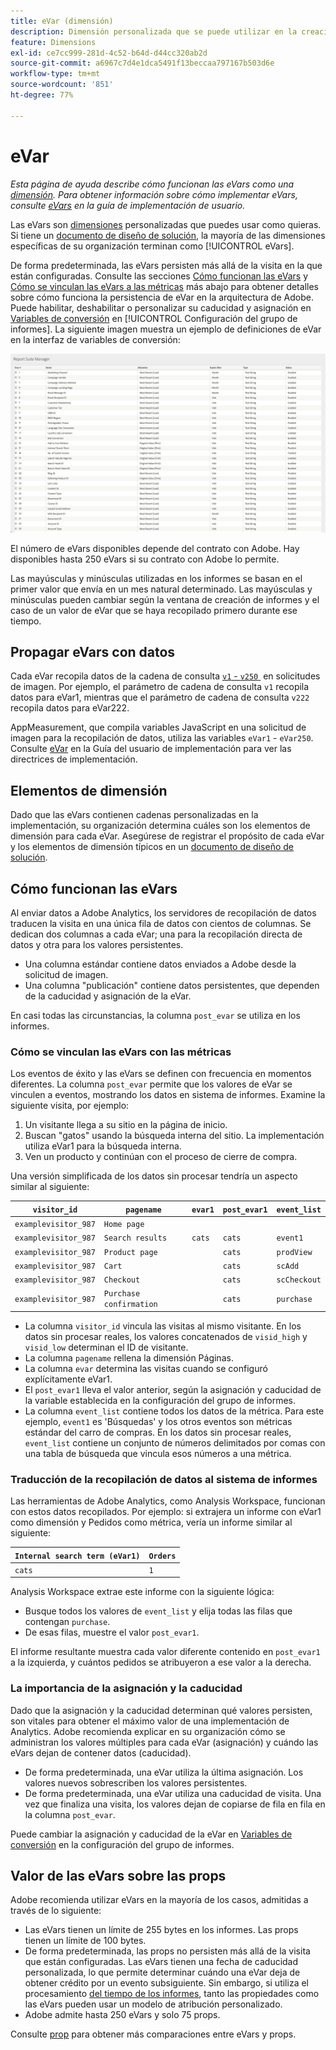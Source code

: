 ```yaml
---
title: eVar (dimensión)
description: Dimensión personalizada que se puede utilizar en la creación de informes.
feature: Dimensions
exl-id: ce7cc999-281d-4c52-b64d-d44cc320ab2d
source-git-commit: a6967c7d4e1dca5491f13beccaa797167b503d6e
workflow-type: tm+mt
source-wordcount: '851'
ht-degree: 77%

---
```


# eVar

*Esta página de ayuda describe cómo funcionan las eVars como una [dimensión](overview.md). Para obtener información sobre cómo implementar eVars, consulte [eVars](/help/implement/vars/page-vars/evar.md) en la guía de implementación de usuario.*

Las eVars son [dimensiones](overview.md) personalizadas que puedes usar como quieras. Si tiene un [documento de diseño de solución](/help/implement/prepare/solution-design.md), la mayoría de las dimensiones específicas de su organización terminan como [!UICONTROL eVars].

De forma predeterminada, las eVars persisten más allá de la visita en la que están configuradas. Consulte las secciones [Cómo funcionan las eVars](#how-evars-work) y [Cómo se vinculan las eVars a las métricas](#how-evars-tie-to-metrics) más abajo para obtener detalles sobre cómo funciona la persistencia de eVar en la arquitectura de Adobe. Puede habilitar, deshabilitar o personalizar su caducidad y asignación en [Variables de conversión](/help/admin/tools/manage-rs/edit-settings/conversion-var-admin/conversion-var-admin.md) en [!UICONTROL Configuración del grupo de informes]. La siguiente imagen muestra un ejemplo de definiciones de eVar en la interfaz de variables de conversión:

![Ejemplos de Evar](assets/evars-sample.png)

El número de eVars disponibles depende del contrato con Adobe. Hay disponibles hasta 250 eVars si su contrato con Adobe lo permite.

Las mayúsculas y minúsculas utilizadas en los informes se basan en el primer valor que envía en un mes natural determinado. Las mayúsculas y minúsculas pueden cambiar según la ventana de creación de informes y el caso de un valor de eVar que se haya recopilado primero durante ese tiempo.

## Propagar eVars con datos

Cada eVar recopila datos de la cadena de consulta [`v1` - `v250` &#x200B;](/help/implement/validate/query-parameters.md) en solicitudes de imagen. Por ejemplo, el parámetro de cadena de consulta `v1` recopila datos para eVar1, mientras que el parámetro de cadena de consulta `v222` recopila datos para eVar222.

AppMeasurement, que compila variables JavaScript en una solicitud de imagen para la recopilación de datos, utiliza las variables `eVar1` - `eVar250`. Consulte [eVar](/help/implement/vars/page-vars/evar.md) en la Guía del usuario de implementación para ver las directrices de implementación.

## Elementos de dimensión

Dado que las eVars contienen cadenas personalizadas en la implementación, su organización determina cuáles son los elementos de dimensión para cada eVar. Asegúrese de registrar el propósito de cada eVar y los elementos de dimensión típicos en un [documento de diseño de solución](/help/implement/prepare/solution-design.md).

## Cómo funcionan las eVars

Al enviar datos a Adobe Analytics, los servidores de recopilación de datos traducen la visita en una única fila de datos con cientos de columnas. Se dedican dos columnas a cada eVar; una para la recopilación directa de datos y otra para los valores persistentes.

* Una columna estándar contiene datos enviados a Adobe desde la solicitud de imagen.
* Una columna &quot;publicación&quot; contiene datos persistentes, que dependen de la caducidad y asignación de la eVar.

En casi todas las circunstancias, la columna `post_evar` se utiliza en los informes.

### Cómo se vinculan las eVars con las métricas

Los eventos de éxito y las eVars se definen con frecuencia en momentos diferentes. La columna `post_evar` permite que los valores de eVar se vinculen a eventos, mostrando los datos en sistema de informes. Examine la siguiente visita, por ejemplo:

1. Un visitante llega a su sitio en la página de inicio.
2. Buscan &quot;gatos&quot; usando la búsqueda interna del sitio. La implementación utiliza eVar1 para la búsqueda interna.
3. Ven un producto y continúan con el proceso de cierre de compra.

Una versión simplificada de los datos sin procesar tendría un aspecto similar al siguiente:

| `visitor_id` | `pagename` | `evar1` | `post_evar1` | `event_list` |
| --- | --- | --- | --- | --- |
| `examplevisitor_987` | `Home page` | | | |
| `examplevisitor_987` | `Search results` | `cats` | `cats` | `event1` |
| `examplevisitor_987` | `Product page` | | `cats` | `prodView` |
| `examplevisitor_987` | `Cart` | | `cats` | `scAdd` |
| `examplevisitor_987` | `Checkout` | | `cats` | `scCheckout` |
| `examplevisitor_987` | `Purchase confirmation` | | `cats` | `purchase` |

* La columna `visitor_id` vincula las visitas al mismo visitante. En los datos sin procesar reales, los valores concatenados de `visid_high` y `visid_low` determinan el ID de visitante.
* La columna `pagename` rellena la dimensión Páginas.
* La columna `evar` determina las visitas cuando se configuró explícitamente eVar1.
* El `post_evar1` lleva el valor anterior, según la asignación y caducidad de la variable establecida en la configuración del grupo de informes.
* La columna `event_list` contiene todos los datos de la métrica. Para este ejemplo, `event1` es &#39;Búsquedas&#39; y los otros eventos son métricas estándar del carro de compras. En los datos sin procesar reales, `event_list` contiene un conjunto de números delimitados por comas con una tabla de búsqueda que vincula esos números a una métrica.

### Traducción de la recopilación de datos al sistema de informes

Las herramientas de Adobe Analytics, como Analysis Workspace, funcionan con estos datos recopilados. Por ejemplo: si extrajera un informe con eVar1 como dimensión y Pedidos como métrica, vería un informe similar al siguiente:

| `Internal search term (eVar1)` | `Orders` |
| --- | --- |
| `cats` | `1` |

Analysis Workspace extrae este informe con la siguiente lógica:

* Busque todos los valores de `event_list` y elija todas las filas que contengan `purchase`.
* De esas filas, muestre el valor `post_evar1`.

El informe resultante muestra cada valor diferente contenido en `post_evar1` a la izquierda, y cuántos pedidos se atribuyeron a ese valor a la derecha.

### La importancia de la asignación y la caducidad

Dado que la asignación y la caducidad determinan qué valores persisten, son vitales para obtener el máximo valor de una implementación de Analytics. Adobe recomienda explicar en su organización cómo se administran los valores múltiples para cada eVar (asignación) y cuándo las eVars dejan de contener datos (caducidad).

* De forma predeterminada, una eVar utiliza la última asignación. Los valores nuevos sobrescriben los valores persistentes.
* De forma predeterminada, una eVar utiliza una caducidad de visita. Una vez que finaliza una visita, los valores dejan de copiarse de fila en fila en la columna `post_evar`.

Puede cambiar la asignación y caducidad de la eVar en [Variables de conversión](/help/admin/tools/manage-rs/edit-settings/conversion-var-admin/conversion-var-admin.md) en la configuración del grupo de informes.

## Valor de las eVars sobre las props

Adobe recomienda utilizar eVars en la mayoría de los casos, admitidas a través de lo siguiente:

* Las eVars tienen un límite de 255 bytes en los informes. Las props tienen un límite de 100 bytes.
* De forma predeterminada, las props no persisten más allá de la visita que están configuradas. Las eVars tienen una fecha de caducidad personalizada, lo que permite determinar cuándo una eVar deja de obtener crédito por un evento subsiguiente. Sin embargo, si utiliza el procesamiento [del tiempo de los informes](/help/components/vrs/vrs-report-time-processing.md), tanto las propiedades como las eVars pueden usar un modelo de atribución personalizado.
* Adobe admite hasta 250 eVars y solo 75 props.

Consulte [prop](prop.md) para obtener más comparaciones entre eVars y props.

